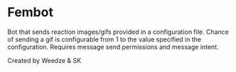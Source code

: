 # Fembot
Bot that sends reaction images/gifs provided in a configuration file.
Chance of sending a gif is configurable from 1 to the value specified in the configuration.
Requires message send permissions and message intent. 

Created by Weedze & SK